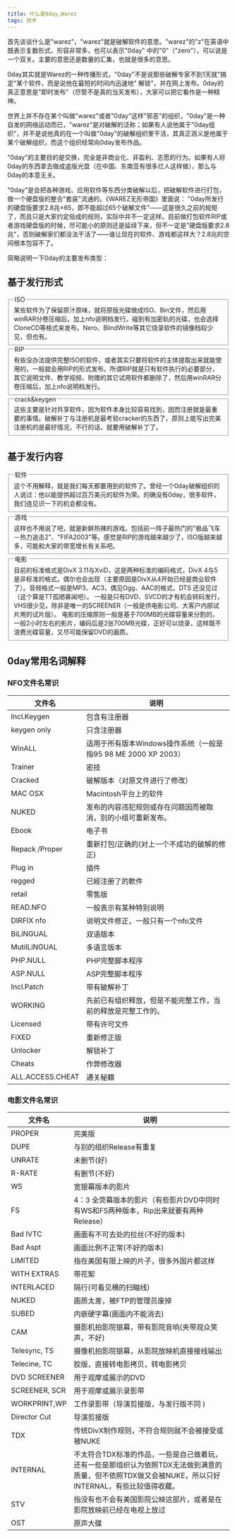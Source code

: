 ```yaml
---
title: 什么是0day,Warez
tags: 技术
---
```


首先谈谈什么是"warez"，"warez"就是破解软件的意思。"warez"的"z"在英语中既表示复数形式，形容非常多，也可以表示"0day" 中的"0"（"zero"），可以说是一个双关。主要的意思还是数量的汇集，也就是很多的意思。

0day其实就是Warez的一种传播形式，"0day"不是说那些破解专家不到1天就"搞定"某个软件，而是说他在最短的时间内迅速地" 解锁"，并在网上发布。0day的真正意思是"即时发布"（尽管不是真的当天发布），大家可以把它看作是一种精神。

世界上并不存在某个叫做"warez"或者"0day"这样"邪恶"的组织，"0day"是一种自发的网络运动而已，"warez"是对破解的泛称；如果有人说他属于"0day组织"，并不是说他真的在一个叫做"0day"的破解组织里干活，其真正涵义是他属于某个破解组织，而这个组织经常向0day发布作品。

"0day"的主要目的是交换，完全是非商业化、非盈利、志愿的行为。如果有人将0day的东西拿去做成盗版光盘（在中国、东南亚有很多烂人这样做），那么与0day的本意无关。

"0day"是会把各种游戏、应用软件等东西分类破解以后，把破解软件进行打包，做一个硬盘版的整合"套装"流通的。《WAREZ无形帝国》里面说： "0day所发行的硬盘版要求2.8兆×65，即不能超过65个破解文件"——这是很久之前的规矩了，而且只是大家约定俗成的规则，实际中并不一定这样。目前做打包软件RIP或者游戏硬盘版的时候，尽可能小的原则还是延续下来，但不一定是"硬盘版要求2.8兆"，否则破解家们都没法干活了——谁让现在的软件、游戏都这样大？2.8兆的空间根本包容不了。

简略说明一下0day的主要发布类型：

## 基于发行形式

<fieldset>
<legend>ISO</legend>
某些软件为了保留原汁原味，就将原版光碟做成ISO、Bin文件，然后用winRAR分卷压缩后，加上nfo说明档发行。碰到有加密轨的光碟，也会选择CloneCD等格式来发布。Nero、BlindWrite等其它烧录软件的镜像档较少见，但也有。 </fieldset>

<fieldset>
<legend>RIP</legend>
有些没办法提供完整ISO的软件，或者其实只要将软件的主体提取出来就能使用的，一般就会用RIP的形式发布。所谓RIP就是只有软件执行的必要部分，其它说明文件、教学视频、附赠的其它试用软件都删除了，然后用winRAR分卷压缩后，加上nfo说明档发行。 </fieldset>

<fieldset>
<legend>crack&amp;keygen</legend>
这些主要是针对共享软件，因为软件本身比较容易找到，因而注册就是最重要的事情。破解补丁与注册机是最考验cracker的东西了，原则上能写出完美注册机的是最好情况，不行的话，就要用破解补丁了。 </fieldset>

## 基于发行内容

<fieldset>
<legend>软件</legend>
这个不用解释，就是我们每天都要用到的软件了。曾经一个0day破解组织的人说过：他以能提供超过百万美元的软件为荣。的确没有0day，很多软件，我们连见识一下的机会都没有。 </fieldset>

<fieldset>
<legend>游戏</legend>
这样也不用说了吧，就是新鲜热辣的游戏。包括前一阵子最热门的"极品飞车－热力追击2"、"FIFA2003"等。感觉是RIP的游戏越来越少了，ISO版越来越多，可能和大家的带宽增长有关系吧。 </fieldset>

<fieldset>
<legend>电影</legend>
目前的标准格式是DivX 3.11与XviD，这是两种标准的编码格式，DivX 4与5是非标准的格式，偶尔也会出现（主要原因是DivX从4开始已经是商业软件了）。音频格式一般是MP3、AC3，偶见Ogg、AAC的格式，DTS 还没见过（这个算是TT孤陋寡闻吧）。
一般是只有DVD、SVCD的才有机会转码发行，VHS很少见，除非是唯一的SCREENER（一般是供电影公司、大客户内部试片用的试片版）。
电影的压缩原则一般是基于700MB的光碟容量来分割的，一般2小时左右的影片，编码后是2张700MB光碟，正好可以烧录，这样既不浪费光碟容量，又尽可能保留DVD的画质。 </fieldset>

## 0day常用名词解释

### NFO文件名常识

文件名 | 说明
---|---
Incl.Keygen | 包含有注册器
keygen only | 只含注册器
WinALL |  适用于所有版本Windows操作系统（一般是指95 98 ME 2000 XP 2003）
Trainer | 密技
Cracked | 破解版本（对原文件进行了修改）
MAC OSX | Macintosh平台上的软件
NUKED | 发布的内容违犯规则或存在问题因而被取消，别的小组可重新发布。
Ebook | 电子书
Repack /Proper | 重新打包/正确的(对上一个不成功的破解的修正)
Plug in | 插件
regged | 已經注册了的軟件
retail | 零售版
READ.NFO | 一般表示有某种特别说明
DIRFIX nfo | 说明文件修正，一般只有一个nfo文件
BiLiNGUAL | 双语版本
MutilLiNGUAL | 多语言版本
PHP.NULL | PHP完整脚本程序
ASP.NULL | ASP完整脚本程序
Incl.Patch | 带有破解补丁
WORKING | 先前已有组织释放，但是不能完整工作，当前的释放是完整工作的。
Licensed | 带有许可文件
FiXED | 重新修正版
Unlocker | 解锁补丁
Cheats | 作弊修改器
ALL.ACCESS.CHEAT | 通关秘籍

### 电影文件名常识

文件名 | 说明
---|---
PROPER | 完美版
DUPE | 与别的组织Release有重复
UNRATE | 未删节(好)
R-RATE | 有删节(不好)
WS | 宽银幕版本的影片
FS | 4：3 全荧幕版本的影片（有些影片DVD中同时有WS和FS两种版本，Rip出来就要有两种Release）
Bad IVTC | 画面有不可去处的拉丝(不好的版本)
Bad Aspt | 画面比例不正常(不好的版本)
LIMITED | 指在美国有限上映的片子，很多外国片都这样
WITH EXTRAS | 带花絮
INTERLACED | 隔行(可看见横的扫瞄线)
NUKED | 画质太差，被FTP的管理员废掉
SUBED | 内嵌硬字幕(画面内不能消去)
CAM | 摄影机拍影院银幕，带有影院音响(夹带观众笑声，不好)
Telesync, TS | 摄像机拍影院银幕，从影院放映机直接接线输出
Telecine, TC | 胶版，直接转电影拷贝，转电影拷贝
DVD SCREENER | 用于观摩或展示的DVD
SCREENER, SCR | 用于观摩或展示录影带
WORKPRINT,WP | 工作录影带（导演剪接版，与发行版不同 )
Director Cut | 导演剪接版
TDX | 传统DivX制作规则，不符合规则就不会被接受或被NUKE
INTERNAL | 不太符合TDX标准的作品，一些是自己做着玩，还有一些是那组织认为依照TDX无法做到满意的质量，但不依照TDX做又会被NUKE，所以只好INTERNAL，有些比较值得收藏。
STV | 指没有也不会有美国影院公映这部片，或者是在影院放映前已经在电视上放过
OST | 原声大碟
